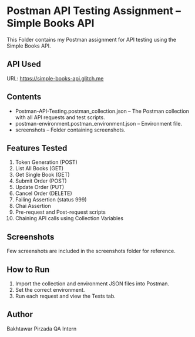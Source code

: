 # Postman API Testing Assignment – Simple Books API

This Folder contains my Postman assignment for API testing using the Simple Books API.

## API Used

URL: https://simple-books-api.glitch.me

## Contents

- Postman-API-Testing.postman_collection.json – The Postman collection with all API requests and test scripts.
- postman-environment.postman_environment.json – Environment file.
- screenshots – Folder containing screenshots.

## Features Tested

1. Token Generation (POST)
2. List All Books (GET)  
3. Get Single Book (GET)  
4. Submit Order (POST)  
5. Update Order (PUT)  
6. Cancel Order (DELETE) 
7. Failing Assertion (status 999)  
8. Chai Assertion  
9. Pre-request and Post-request scripts 
10. Chaining API calls using Collection Variables

## Screenshots

Few screenshots are included in the screenshots folder for reference.


## How to Run

1. Import the collection and environment JSON files into Postman.
2. Set the correct environment.
3. Run each request and view the Tests tab.


## Author

Bakhtawar Pirzada 
QA Intern  
